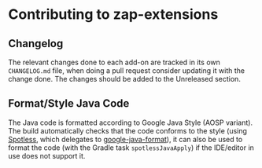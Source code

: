 # Contributing to zap-extensions

## Changelog

The relevant changes done to each add-on are tracked in its own `CHANGELOG.md` file, when doing a
pull request consider updating it with the change done. The changes should be added to the
Unreleased section.

## Format/Style Java Code

The Java code is formatted according to Google Java Style (AOSP variant). The build automatically checks
that the code conforms to the style (using [Spotless], which delegates to [google-java-format]), it can
also be used to format the code (with the Gradle task `spotlessJavaApply`) if the IDE/editor in use
does not support it.


[Spotless]: https://github.com/diffplug/spotless
[google-java-format]: https://github.com/google/google-java-format
